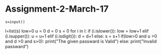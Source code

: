 # Assignment-2-March-17

    s=input()
l=list(s)
low=0
u = 0
d = 0
s = 0
for i in l:
    if (i.islower()):
     low = low+1 
    elif (i.isupper()):
        u = u+1 
    elif (i.isdigit()):
        d = d+1 
    else:
        s = s+1 
if(low>0 and u >0 and d >0 and s>0):
    print("The given passward is Valid")
else:
    print("Invalid passward")
